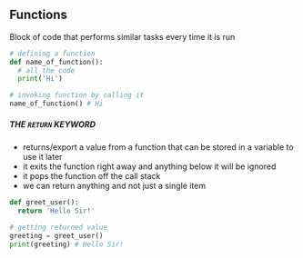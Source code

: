 ## Functions

Block of code that performs similar tasks every time it is run

```py
# defining a function
def name_of_function():
  # all the code
  print('Hi')

# invoking function by calling it
name_of_function() # Hi
```

##### THE `RETURN` KEYWORD

- returns/export a value from a function that can be stored in a variable to use it later
- it exits the function right away and anything below it will be ignored
- it pops the function off the call stack
- we can return anything and not just a single item

```py
def greet_user():
  return 'Hello Sir!'

# getting returned value
greeting = greet_user()
print(greeting) # Hello Sir!
```
